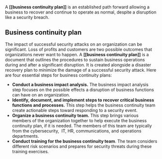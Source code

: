A **[[business continuity plan]]** is an established path forward allowing a business to recover and continue to operate as normal, despite a disruption like a security breach.

## Business continuity plan

The impact of successful security attacks on an organization can be significant. Loss of profits and customers are two possible outcomes that organizations never want to happen. A **[[business continuity plan]]** is a document that outlines the procedures to sustain business operations during and after a significant disruption. It is created alongside a disaster recovery plan to minimize the damage of a successful security attack. Here are four essential steps for business continuity plans:

- **Conduct a business impact analysis.** The business impact analysis step focuses on the possible effects a disruption of business functions can have on an organization. 
- **Identify, document, and implement steps to recover critical business functions and processes.** This step helps the business continuity team create actionable steps toward responding to a security event.
- **Organize a business continuity team.** This step brings various members of the organization together to help execute the business continuity plan, if it is needed. The members of this team are typically from the cybersecurity,  IT, HR, communications, and operations departments. 
- **Conduct training for the business continuity team**. The team considers different risk scenarios and prepares for security threats during these training exercises. 